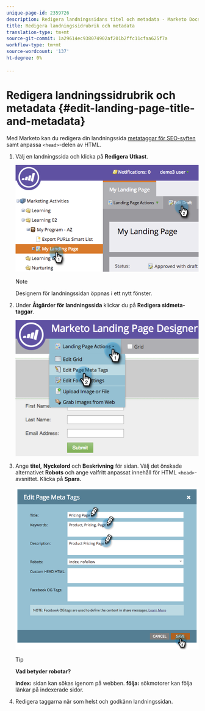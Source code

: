 ```yaml
---
unique-page-id: 2359726
description: Redigera landningssidans titel och metadata - Marketo Docs - Produktdokumentation
title: Redigera landningssidrubrik och metadata
translation-type: tm+mt
source-git-commit: 1a29614ec938074902af201b2ffc11cfaa625f7a
workflow-type: tm+mt
source-wordcount: '137'
ht-degree: 0%

---
```



# Redigera landningssidrubrik och metadata {#edit-landing-page-title-and-metadata}

Med Marketo kan du redigera din landningssida [metataggar för SEO-syften](http://www.w3schools.com/tags/tag_meta.asp) samt anpassa `<head>`-delen av HTML.

1. Välj en landningssida och klicka på **Redigera** **Utkast**.

   ![](assets/image2014-9-17-11-3a39-3a21.png)

   >[!NOTE]
   >
   >Designern för landningssidan öppnas i ett nytt fönster.

1. Under **Åtgärder för landningssida** klickar du på **Redigera sidmeta-taggar**.

   ![](assets/image2014-9-17-11-3a39-3a32.png)

1. Ange **titel,** **Nyckelord** och **Beskrivning** för sidan. Välj det önskade alternativet **Robots** och ange valfritt anpassat innehåll för HTML `<head>`-avsnittet. Klicka på **Spara.**

   ![](assets/image2014-9-17-11-3a39-3a50.png)

   >[!TIP]
   >
   >**Vad betyder  [](http://www.robotstxt.org/meta.html) robotar?**
   >
   >
   >**index:** sidan kan sökas igenom på webben. **följa:** sökmotorer kan följa länkar på indexerade sidor.

1. Redigera taggarna när som helst och godkänn landningssidan.

